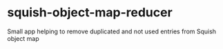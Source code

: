 # squish-object-map-reducer
Small app helping to remove duplicated and not used entries from Squish object map
